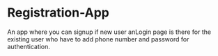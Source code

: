 # Registration-App
An app where you can signup if new user anLogin page is there for the existing user who have to add phone number and password for authentication.
